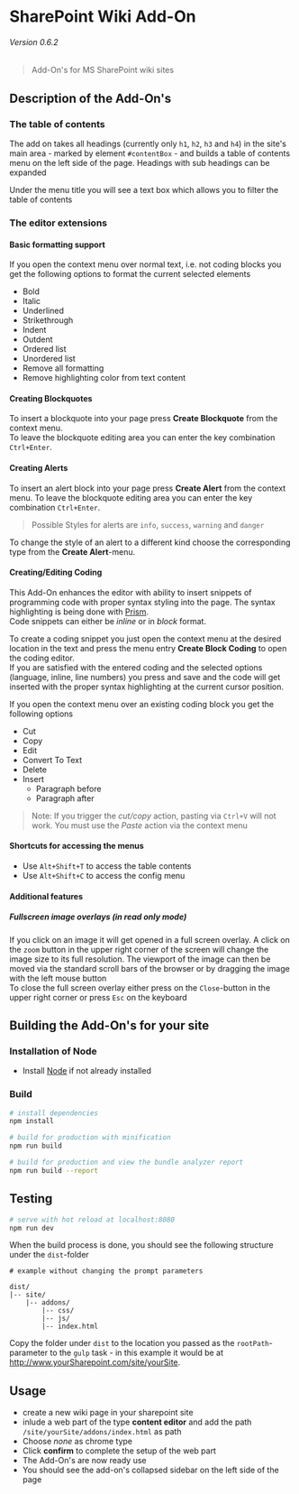 # SharePoint Wiki Add-On
###### *Version 0.6.2*
> Add-On's for MS SharePoint wiki sites

## Description of the Add-On's
### The table of contents
The add on takes all headings (currently only `h1`, `h2`, `h3` and `h4`) in the site's main area - marked by element
`#contentBox` - and builds a table of contents menu on the left side of the page. Headings with sub headings can be 
expanded  

Under the menu title you will see a text box which allows you to filter the table of contents
### The editor extensions
#### Basic formatting support
If you open the context menu over normal text, i.e. not coding blocks you get the following options to format the
current selected elements
- Bold
- Italic
- Underlined
- Strikethrough
- Indent
- Outdent
- Ordered list
- Unordered list
- Remove all formatting
- Remove highlighting color from text content

#### Creating Blockquotes
To insert a blockquote into your page press **Create Blockquote** from the context menu.  
To leave the blockquote editing area you can enter the key combination `Ctrl+Enter`.

#### Creating Alerts
To insert an alert block into your page press **Create Alert** from the context menu.
To leave the blockquote editing area you can enter the key combination `Ctrl+Enter`.

> Possible Styles for alerts are `info`, `success`, `warning` and `danger`

To change the style of an alert to a different kind choose the corresponding type from the **Create Alert**-menu.
#### Creating/Editing Coding
This Add-On enhances the editor with ability to insert snippets of programming code with proper syntax styling into the
page. The syntax highlighting is being done with [Prism](http://prismjs.com/index.html).   
Code snippets can either be *inline* or in *block* format.  

To create a coding snippet you just open the context menu at the desired location in the text and press the menu entry
**Create Block Coding** to open the coding editor.  
If you are satisfied with the entered coding and the selected options (language, inline, line numbers) you press and
save and the code will get inserted with the proper syntax highlighting at the current cursor position.  

If you open the context menu over an existing coding block you get the following options
- Cut
- Copy
- Edit
- Convert To Text
- Delete
- Insert  
  - Paragraph before
  - Paragraph after 

> Note: If you trigger the *cut/copy* action, pasting via `Ctrl+V` will not work. You must use the *Paste* action
via the context menu

#### Shortcuts for accessing the menus
- Use `Alt+Shift+T` to access the table contents
- Use `Alt+Shift+C` to access the config menu

#### Additional features
##### Fullscreen image overlays (in read only mode)
If you click on an image it will get opened in a full screen overlay. A click on the `zoom` button in the upper right
corner of the screen will change the image size to its full resolution. The viewport of the image can then be moved via
the standard scroll bars of the browser or by dragging the image with the left mouse button   
To close the full screen overlay either press on the `Close`-button in the upper right corner or press `Esc` on the
keyboard

## Building the Add-On's for your site

### Installation of Node
- Install [Node](https://nodejs.org/dist/v8.9.4/node-v8.9.4-x64.msi) if not already installed

### Build
``` bash
# install dependencies
npm install

# build for production with minification
npm run build

# build for production and view the bundle analyzer report
npm run build --report
```  
## Testing
``` bash
# serve with hot reload at localhost:8080
npm run dev
```

When the build process is done, you should see the following structure under the `dist`-folder
```
# example without changing the prompt parameters

dist/
|-- site/
    |-- addons/
        |-- css/
        |-- js/
        |-- index.html
```
Copy the folder under `dist` to the location you passed as the `rootPath`-parameter to the `gulp` task - in this
example it would be at http://www.yourSharepoint.com/site/yourSite.

## Usage
- create a new wiki page in your sharepoint site
- inlude a web part of the type **content editor** and add the path `/site/yourSite/addons/index.html` as path
- Choose *none* as chrome type
- Click **confirm** to complete the setup of the web part
- The Add-On's are now ready use
- You should see the add-on's collapsed sidebar on the left side of the page
